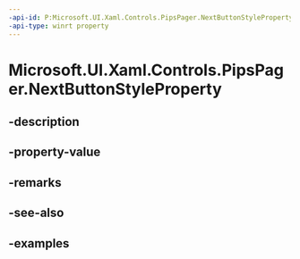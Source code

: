 ```yaml
---
-api-id: P:Microsoft.UI.Xaml.Controls.PipsPager.NextButtonStyleProperty
-api-type: winrt property
---
```


# Microsoft.UI.Xaml.Controls.PipsPager.NextButtonStyleProperty

<!--
public static Windows.UI.Xaml.DependencyProperty NextButtonStyleProperty { get; }
-->


## -description

## -property-value

## -remarks

## -see-also

## -examples


